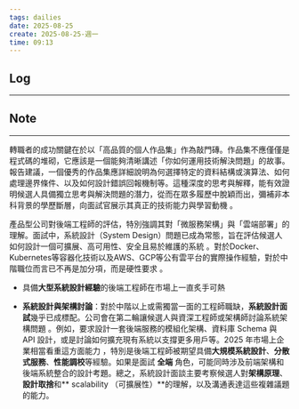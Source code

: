 ```yaml
---
tags: dailies  
date: 2025-08-25
create: 2025-08-25-週一
time: 09:13
---
```

## Log
---


## Note
---

轉職者的成功關鍵在於以「高品質的個人作品集」作為敲門磚。作品集不應僅僅是程式碼的堆砌，它應該是一個能夠清晰講述「你如何運用技術解決問題」的故事。報告建議，一個優秀的作品集應詳細說明為何選擇特定的資料結構或演算法、如何處理邊界條件、以及如何設計錯誤回報機制等。這種深度的思考與解釋，能有效證明候選人具備獨立思考與解決問題的潛力，從而在眾多履歷中脫穎而出，彌補非本科背景的學歷斷層，向面試官展示其真正的技術能力與學習動機 。

產品型公司對後端工程師的評估，特別強調其對「微服務架構」與「雲端部署」的理解。面試中，系統設計（System Design）問題已成為常態，旨在評估候選人如何設計一個可擴展、高可用性、安全且易於維護的系統 。對於Docker、Kubernetes等容器化技術以及AWS、GCP等公有雲平台的實際操作經驗，對於中階職位而言已不再是加分項，而是硬性要求 。

- 具備**大型系統設計經驗**的後端工程師在市場上一直炙手可熱

- **系統設計與架構討論**：對於中階以上或需獨當一面的工程師職缺，**系統設計面試**幾乎已成標配。公司會在第二輪讓候選人與資深工程師或架構師討論系統架構問題 。例如，要求設計一套後端服務的模組化架構、資料庫 Schema 與 API 設計，或是討論如何擴充現有系統以支撐更多用戶等。2025 年市場上企業相當看重這方面能力 ，特別是後端工程師被期望具備**大規模系統設計**、**分散式服務**、**性能調校**等經驗。如果是面試 **全端** 角色，可能同時涉及前端架構和後端系統整合的設計考題。總之，系統設計面談主要考察候選人對**架構原理**、**設計取捨**和** scalability （可擴展性）**的理解，以及溝通表達這些複雜議題的能力。